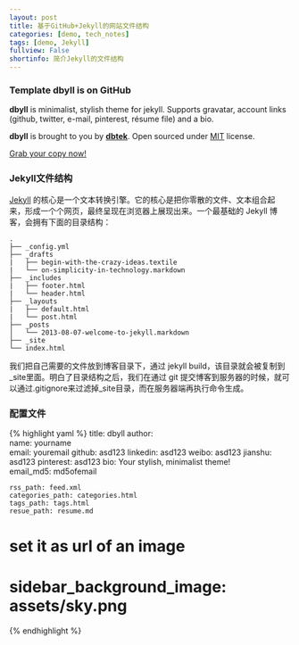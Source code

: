 ```yaml
---
layout: post
title: 基于GitHub+Jekyll的网站文件结构
categories: [demo, tech_notes]
tags: [demo, Jekyll]
fullview: False
shortinfo: 简介Jekyll的文件结构
---
```


### Template **dbyll** is on GitHub
**dbyll** is minimalist, stylish theme for jekyll. Supports gravatar, account links (github, twitter, e-mail, pinterest, résume file) and a bio.  

**dbyll** is brought to you by **[dbtek](http://ismaildemirbilek.com)**. Open sourced under [MIT](http://opensource.org/licenses/MIT) license.

<a class="btn btn-default" href="https://github.com/dbtek/dbyll">Grab your copy now!</a>

### Jekyll文件结构
[Jekyll](http://jekyll.bootcss.com/) 的核心是一个文本转换引擎。它的核心是把你零散的文件、文本组合起来，形成一个个网页，最终呈现在浏览器上展现出来。一个最基础的 Jekyll 博客，会拥有下面的目录结构：

    .
    ├── _config.yml
    ├── _drafts
    |   ├── begin-with-the-crazy-ideas.textile
    |   └── on-simplicity-in-technology.markdown
    ├── _includes
    |   ├── footer.html
    |   └── header.html
    ├── _layouts
    |   ├── default.html
    |   └── post.html
    ├── _posts
    │   └── 2013-08-07-welcome-to-jekyll.markdown
    ├── _site
    └── index.html

我们把自己需要的文件放到博客目录下，通过 jekyll build，该目录就会被复制到_site里面。明白了目录结构之后，我们在通过 git 提交博客到服务器的时候，就可以通过.gitignore来过滤掉_site目录，而在服务器端再执行命令生成。

### 配置文件

{% highlight yaml %}
  title: dbyll
  author:  
    name: yourname  
    email: youremail
    github: asd123
    linkedin: asd123
    weibo: asd123
    jianshu: asd123
    pinterest: asd123
    bio: Your stylish,  minimalist theme!  
    email_md5: md5ofemail  

    rss_path: feed.xml
    categories_path: categories.html
    tags_path: tags.html
    resue_path: resume.md

  # set it as url of an image
  # sidebar_background_image: assets/sky.png

{% endhighlight %}
